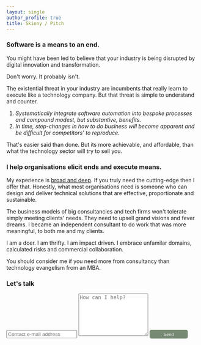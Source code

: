 ```yaml
---
layout: single
author_profile: true
title: Skinny / Pitch
---
```


### Software is a means to an end.

You might have been led to believe that your industry is being disrupted
by digital innovation and transformation.

Don't worry. It probably isn't. 

The existential threat in your industry are incumbents that really 
learn to execute like a technology company. But that threat is simple 
to understand and counter.

1. *Systematically integrate software automation into bespoke processes 
and compound modest, but substantive, benefits.* 
2. *In time, step-changes in how to do business will become apparent and 
be difficult for competitors' to reproduce.*

That's easier said than done. But its more achievable, and affordable, 
than what the technology sector will try to sell you.

### I help organisations elicit ends and execute means.

My experience is [broad and deep](https://www.linkedin.com/in/christopher-mcewan-850a0a62). 
If you truly need the cutting-edge then I offer that. Honestly, what most organisations 
need is someone who can design and deliver technical solutions that are effective, 
proportionate and sustainable.

The business models of big consultancies and tech firms won't tolerate simply meeting 
clients' needs. They need to upsell grand visions and fever dreams. I became an independent 
consultant to do work that was more meaningful, to both me and my clients. 

I am a doer. I am thrifty. I am impact driven. I embrace unfamilar domains, calculated 
risks and commercial collaboration.

You should consider me if you need more from consultancy than technology evangelism from an MBA. 

### Let's talk

<form action="https://submit-form.com/j1CmLPsN" target="_self">
   <input type="text" name="email" placeholder="Contact e-mail address">
   <textarea name="message" placeholder="How can I help?" rows="7"></textarea>
   <button style="border-radius:5px;background-color:#768972;border:0px;font-size:smaller;padding:5px;color:#eeeeee;width:100px;" type="submit">Send</button>
</form>

